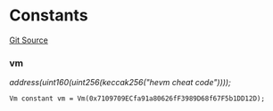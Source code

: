 # Constants
[Git Source](https://github.com/metacontract/mc/blob/7db22f6d7abc05705d21c7601fb406ca49c18557/src/devkit/utils/ForgeHelper.sol)

### vm
*address(uint160(uint256(keccak256("hevm cheat code"))));*


```solidity
Vm constant vm = Vm(0x7109709ECfa91a80626fF3989D68f67F5b1DD12D);
```

